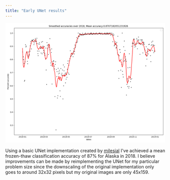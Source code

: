 ```yaml
---
title: "Early UNet results"
---
```

![Results](/../assets/images/accuracyplot.png)

Using a basic UNet implementation created by [milesial](https://github.com/milesial/Pytorch-UNet) I've achieved a mean frozen-thaw classification accuracy of 87% for Alaska in 2018. I believe improvements can be made by reimplementing the UNet for my particular problem size since the downscaling of the original implementation only goes to around 32x32 pixels but my original images are only 45x159. 

